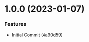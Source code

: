 # 1.0.0 (2023-01-07)


### Features

* Initial Commit ([4a90d59](https://github.com/krshkun/azelf/commit/4a90d59d07beaf888e446a55baa8cb4ef84a3094))
